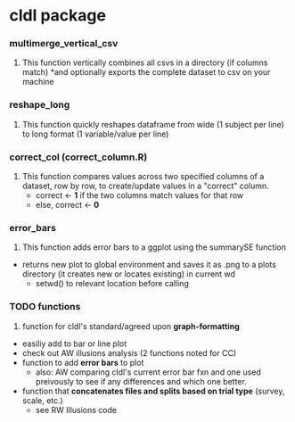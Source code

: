 # cldl package
### multimerge_vertical_csv
1. This function vertically combines all csvs in a directory (if columns match) 
   *and optionally exports the complete dataset to csv on your machine

### reshape_long
1. This function quickly reshapes dataframe from wide (1 subject per line) to long format (1 variable/value per line)

### correct_col (correct_column.R)
1. This function compares values across two specified columns of a dataset, row by row, to create/update values in a "correct" column. 
   * correct <- **1** if the two columns match values for that row
   * else, correct <- **0**

### error_bars
1. This function adds error bars to a ggplot using the summarySE function 
  * returns new plot to global environment and saves it as .png to a plots directory (it creates new or locates existing) in current wd
    * setwd() to relevant location before calling

### TODO functions

1. function for cldl's standard/agreed upon **graph-formatting**
  * easiliy add to bar or line plot 
  * check out AW illusions analysis (2 functions noted for CC)
* function to add **error bars** to plot
  * also: AW comparing cldl's current error bar fxn and one used preivously to see if any differences and which one better. 
* function that **concatenates files and splits based on trial type** (survey, scale, etc.)
  * see RW Illusions code
